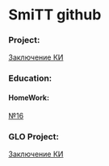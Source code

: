 # SmiTT github
### Project:
[Заключение КИ](https://smittr77.github.io/ZKI/ "ver. 0.01")

### Education:
#### HomeWork:
[№16](https://smittr77.github.io/HW16/ "Володя, тебе понравится")

### GLO Project:
[Заключение КИ](https://smittr77.github.io/src/ "ver. 0.01")

